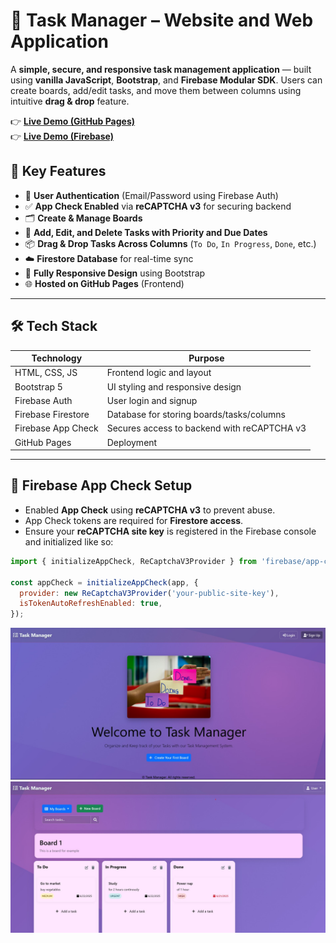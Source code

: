 # 📝 Task Manager – Website and Web Application

A **simple, secure, and responsive task management application** — built using **vanilla JavaScript**, **Bootstrap**, and **Firebase Modular SDK**. Users can create boards, add/edit tasks, and move them between columns using intuitive **drag & drop** feature.

👉 [**Live Demo (GitHub Pages)**](https://sanjayp29.github.io/TaskManager/)  
👉 [**Live Demo (Firebase)**](https://taskmanager-29.web.app/)  


## 🚀 Key Features

- 🔐 **User Authentication** (Email/Password using Firebase Auth)
- ✅ **App Check Enabled** via **reCAPTCHA v3** for securing backend
- 🗂️ **Create & Manage Boards**
- 📝 **Add, Edit, and Delete Tasks with Priority and Due Dates**
- 📦 **Drag & Drop Tasks Across Columns** (`To Do`, `In Progress`, `Done`, etc.)
- ☁️ **Firestore Database** for real-time sync
- 📱 **Fully Responsive Design** using Bootstrap
- 🌐 **Hosted on GitHub Pages** (Frontend) 

---

## 🛠️ Tech Stack

| Technology          | Purpose                                      |
|---------------------|----------------------------------------------|
| HTML, CSS, JS       | Frontend logic and layout                    |
| Bootstrap 5         | UI styling and responsive design             |
| Firebase Auth       | User login and signup                        |
| Firebase Firestore  | Database for storing boards/tasks/columns    |
| Firebase App Check  | Secures access to backend with reCAPTCHA v3  |
| GitHub Pages        | Deployment                                   |

---

## 🔐 Firebase App Check Setup

- Enabled **App Check** using **reCAPTCHA v3** to prevent abuse.
- App Check tokens are required for **Firestore access**.
- Ensure your **reCAPTCHA site key** is registered in the Firebase console and initialized like so:

```js
import { initializeAppCheck, ReCaptchaV3Provider } from 'firebase/app-check';

const appCheck = initializeAppCheck(app, {
  provider: new ReCaptchaV3Provider('your-public-site-key'),
  isTokenAutoRefreshEnabled: true,
});
```
![Dashboard View](dashboard-view.jpg)
<br>
![Drag & Drop](board&task-view.jpg)
